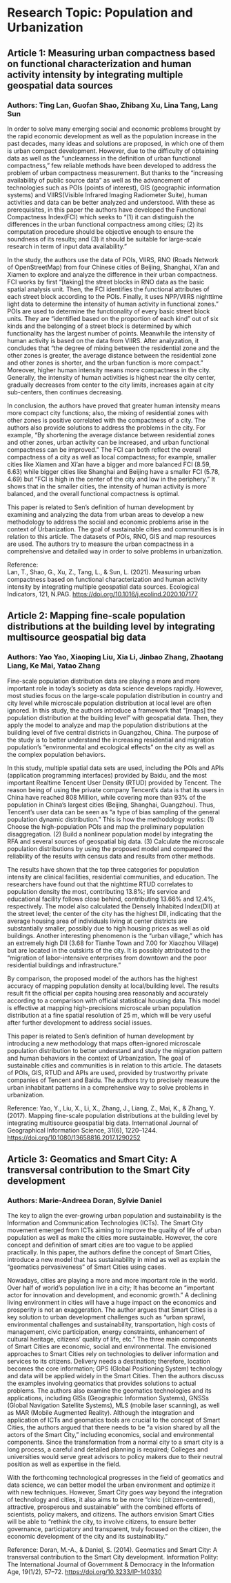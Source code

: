 # Research Topic: Population and Urbanization

## Article 1: Measuring urban compactness based on functional characterization and human activity intensity by integrating multiple geospatial data sources
### Authors: Ting Lan, Guofan Shao, Zhibang Xu, Lina Tang, Lang Sun

In order to solve many emerging social and economic problems brought by the rapid economic development as well as the population increase in the past decades, many ideas and solutions are proposed, in which one of them is urban compact development. However, due to the difficulty of obtaining data as well as the “unclearness in the definition of urban functional compactness,” few reliable methods have been developed to address the problem of urban compactness measurement. But thanks to the “increasing availability of public source data” as well as the advancement of technologies such as POIs (points of interest), GIS (geographic information systems) and VIIRS(Visible Infrared Imaging Radiometer Suite), human activities and data can be better analyzed and understood. With these as prerequisites, in this paper the authors have developed the Functional Compactness Index(FCI) which seeks to “(1) it can distinguish the differences in the urban functional compactness among cities; (2) its computation procedure should be objective enough to ensure the soundness of its results; and (3) it should be suitable for large-scale research in term of input data availability.”

In the study, the authors use the data of POIs, VIIRS, RNO (Roads Network of OpenStreetMap) from four Chinese cities of Beijing, Shanghai, Xi’an and Xiamen to explore and analyze the difference in their urban compactness. FCI works by first “[taking] the street blocks in RNO data as the basic spatial analysis unit. Then, the FCI identifies the functional attributes of each street block according to the POIs. Finally, it uses NPP/VIIRS nighttime light data to determine the intensity of human activity in functional zones.”
POIs are used to determine the functionality of every basic street block units. They are “identified based on the proportion of each kind” out of six kinds and the belonging of a street block is determined by which functionality has the largest number of points. Meanwhile the intensity of human activity is based on the data from VIIRS. After analyzation, it concludes that “the degree of mixing between the residential zone and the other zones is greater, the average distance between the residential zone and other zones is shorter, and the urban function is more compact.” Moreover, higher human intensity means more compactness in the city. Generally, the intensity of human activities is highest near the city center, gradually decreases from center to the city limits, increases again at city sub-centers, then continues decreasing. 

In conclusion, the authors have proved that greater human intensity means more compact city functions; also, the mixing of residential zones with other zones is positive correlated with the compactness of a city. The authors also provide solutions to address the problems in the city. For example, “By shortening the average distance between residential zones and other zones, urban activity can be increased, and urban functional compactness can be improved.” The FCI can both reflect the overall compactness of a city as well as local compactness; for example, smaller cities like Xiamen and Xi’an have a bigger and more balanced FCI (8.59, 6.63) while bigger cities like Shanghai and Beijing have a smaller FCI (5.78, 4.69) but “FCI is high in the center of the city and low in the periphery.” It shows that in the smaller cities, the intensity of human activity is more balanced, and the overall functional compactness is optimal.

This paper is related to Sen’s definition of human development by examining and analyzing the data from urban areas to develop a new methodology to address the social and economic problems arise in the context of Urbanization. The goal of sustainable cities and communities is in relation to this article. The datasets of POIs, RNO, GIS and map resources are used. The authors try to measure the urban compactness in a comprehensive and detailed way in order to solve problems in urbanization. 

Reference:  
Lan, T., Shao, G., Xu, Z., Tang, L., & Sun, L. (2021). Measuring urban compactness based on functional characterization and human activity intensity by integrating multiple geospatial data sources. Ecological Indicators, 121, N.PAG. https://doi.org/10.1016/j.ecolind.2020.107177 


## Article 2: Mapping fine-scale population distributions at the building level by integrating multisource geospatial big data
### Authors: Yao Yao, Xiaoping Liu, Xia Li, Jinbao Zhang, Zhaotang Liang, Ke Mai, Yatao Zhang

Fine-scale population distribution data are playing a more and more important role in today’s society as data science develops rapidly. However, most studies focus on the large-scale population distribution in country and city level while microscale population distribution at local level are often ignored. In this study, the authors introduce a framework that “[maps] the population distribution at the building level” with geospatial data. Then, they apply the model to analyze and map the population distributions at the building level of five central districts in Guangzhou, China. The purpose of the study is to better understand the increasing residential and migration population’s “environmental and ecological effects” on the city as well as the complex population behaviors. 

In this study, multiple spatial data sets are used, including the POIs and APIs (application programming interfaces) provided by Baidu, and the most important Realtime Tencent User Density (RTUD) provided by Tencent. The reason being of using the private company Tencent’s data is that its users in China have reached 808 Million, while covering more than 93% of the population in China’s largest cities (Beijing, Shanghai, Guangzhou). Thus, Tencent’s user data can be seen as “a type of bias sampling of the general population dynamic distribution.” This is how the methodology works: (1) Choose the high-population POIs and map the preliminary population disaggregation. (2) Build a nonlinear population model by integrating the RFA and several sources of geospatial big data. (3) Calculate the microscale population distributions by using the proposed model and compared the reliability of the results with census data and results from other methods.

The results have shown that the top three categories for population intensity are clinical facilities, residential communities, and education. The researchers have found out that the nighttime RTUD correlates to population density the most, contributing 13.8%; life service and educational facility follows close behind, contributing 13.66% and 12.4%, respectively. The model also calculated the Densely Inhabited Index(DII) at the street level; the center of the city has the highest DII, indicating that the average housing area of individuals living at center districts are substantially smaller, possibly due to high housing prices as well as old buildings. Another interesting phenomenon is the “urban village,” which has an extremely high DII (3.68 for Tianhe Town and 7.00 for Xiaozhou Village) but are located in the outskirts of the city. It is possibly attributed to the “migration of labor-intensive enterprises from downtown and the poor residential buildings and infrastructure.”

By comparison, the proposed model of the authors has the highest accuracy of mapping population density at local/building level. The results result fit the official per capita housing area reasonably and accurately according to a comparison with official statistical housing data. This model is effective at mapping high-precisions microscale urban population distribution at a fine spatial resolution of 25 m, which will be very useful after further development to address social issues.

This paper is related to Sen’s definition of human development by introducing a new methodology that maps often-ignored microscale population distribution to better understand and study the migration pattern and human behaviors in the context of Urbanization. The goal of sustainable cities and communities is in relation to this article. The datasets of POIs, GIS, RTUD and APIs are used, provided by trustworthy private companies of Tencent and Baidu. The authors try to precisely measure the urban inhabitant patterns in a comprehensive way to solve problems in urbanization. 

Reference: 
Yao, Y., Liu, X., Li, X., Zhang, J., Liang, Z., Mai, K., & Zhang, Y. (2017). Mapping fine-scale population distributions at the building level by integrating multisource geospatial big data. International Journal of Geographical Information Science, 31(6), 1220–1244. https://doi.org/10.1080/13658816.2017.1290252


## Article 3: Geomatics and Smart City: A transversal contribution to the Smart City development
### Authors: Marie-Andreea Doran, Sylvie Daniel

The key to align the ever-growing urban population and sustainability is the Information and Communication Technologies (ICTs). The Smart City movement emerged from ICTs aiming to improve the quality of life of urban population as well as make the cities more sustainable. However, the core concept and definition of smart cities are too vague to be applied practically. In this paper, the authors define the concept of Smart Cities, introduce a new model that has sustainability in mind as well as explain the “geomatics pervasiveness” of Smart Cities using cases.

Nowadays, cities are playing a more and more important role in the world. Over half of world’s population live in a city; It has become an “important actor for innovation and development, and economic growth.” A declining living environment in cities will have a huge impact on the economics and prosperity is not an exaggeration.  The author argues that Smart Cities is a key solution to urban development challenges such as “urban sprawl, environmental challenges and sustainability, transportation, high costs of management, civic participation, energy constraints, enhancement of cultural heritage, citizens’ quality of life, etc.” The three main components of Smart Cities are economic, social and environmental. 
The envisioned approaches to Smart Cities rely on technologies to deliver information and services to its citizens. Delivery needs a destination; therefore, location becomes the core information; GPS (Global Positioning System) technology and data will be applied widely in the Smart Cities. Then the authors discuss the examples involving geomatics that provides solutions to actual problems. The authors also examine the geomatics technologies and its applications, including GISs (Geographic Information Systems), GNSSs (Global Navigation Satellite Systems), MLS (mobile laser scanning), as well as MAR (Mobile Augmented Reality).
Although the integration and application of ICTs and geomatics tools are crucial to the concept of Smart Cities, the authors argued that there needs to be “a vision shared by all the actors of the Smart City,” including economics, social and environmental components. Since the transformation from a normal city to a smart city is a long process, a careful and detailed planning is required; Colleges and universities would serve great advisors to policy makers due to their neutral position as well as expertise in the field. 

With the forthcoming technological progresses in the field of geomatics and data science, we can better model the urban environment and optimize it with new techniques. However, Smart City goes way beyond the integration of technology and cities, it also aims to be more “civic (citizen-centered), attractive, prosperous and sustainable” with the combined efforts of scientists, policy makers, and citizens. The authors envision Smart Cities will be able to “rethink the city, to involve citizens, to ensure better governance, participatory and transparent, truly focused on the citizen, the economic development of the city and its sustainability.” 

Reference:
Doran, M.-A., & Daniel, S. (2014). Geomatics and Smart City: A transversal contribution to the Smart City development. Information Polity: The International Journal of Government & Democracy in the Information Age, 19(1/2), 57–72. https://doi.org/10.3233/IP-140330 
